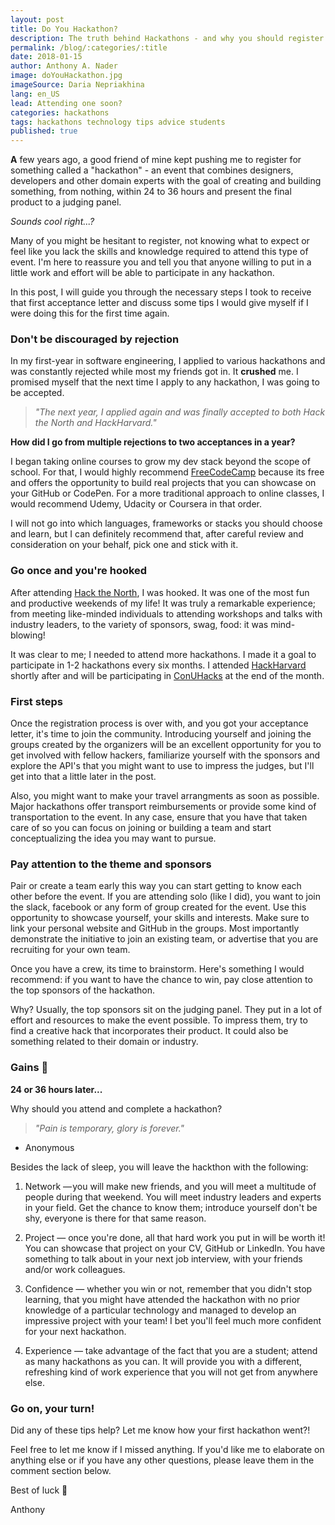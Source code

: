 ```yaml
---
layout: post
title: Do You Hackathon?
description: The truth behind Hackathons - and why you should register to one.
permalink: /blog/:categories/:title
date: 2018-01-15
author: Anthony A. Nader
image: doYouHackathon.jpg
imageSource: Daria Nepriakhina
lang: en_US
lead: Attending one soon?
categories: hackathons
tags: hackathons technology tips advice students
published: true
---
```


<b>A</b> few years ago, a good friend of mine kept pushing me to register for something called a "hackathon" - an event that combines designers, developers and other domain experts with the goal of creating and building something, from nothing, within 24 to 36 hours and present the final product to a judging panel.

_Sounds cool right...?_

Many of you might be hesitant to register, not knowing what to expect or feel like you lack the skills and knowledge required to attend this type of event. I'm here to reassure you and tell you that anyone willing to put in a little work and effort will be able to participate in any hackathon.

In this post, I will guide you through the necessary steps I took to receive that first acceptance letter and discuss some tips I would give myself if I were doing this for the first time again.

### Don't be discouraged by rejection

In my first-year in software engineering, I applied to various hackathons and was constantly rejected while most my friends got in. It <b>crushed</b> me. I promised myself that the next time I apply to any hackathon, I was going to be accepted.

> _"The next year, I applied again and was finally accepted to both Hack the North and HackHarvard."_

<b>How did I go from multiple rejections to two acceptances in a year?</b>

I began taking online courses to grow my dev stack beyond the scope of school. For that, I would highly recommend <a class="pink-hover" href="https://www.freecodecamp.org/" target="_blank">FreeCodeCamp</a> because its free and offers the opportunity to build real projects that you can showcase on your GitHub or CodePen. For a more traditional approach to online classes, I would recommend Udemy, Udacity or Coursera in that order.

I will not go into which languages, frameworks or stacks you should choose and learn, but I can definitely recommend that, after careful review and consideration on your behalf, pick one and stick with it.

### Go once and you're hooked

After attending <a class="pink-hover" href="https://hackthenorth.com/" target="_blank">Hack the North</a>, I was hooked. It was one of the most fun and productive weekends of my life! It was truly a remarkable experience; from meeting like-minded individuals to attending workshops and talks with industry leaders, to the variety of sponsors, swag, food: it was mind-blowing!

It was clear to me; I needed to attend more hackathons. I made it a goal to participate in 1-2 hackathons every six months. I attended <a class="pink-hover" href="http://hackharvard.io/" target="_blank">HackHarvard</a> shortly after and will be participating in <a class="pink-hover" href="https://conuhacks.io/" target="_blank">ConUHacks</a> at the end of the month.

### First steps

Once the registration process is over with, and you got your acceptance letter, it's time to join the community. Introducing yourself and joining the groups created by the organizers will be an excellent opportunity for you to get involved with fellow hackers, familiarize yourself with the sponsors and explore the API's that you might want to use to impress the judges, but I'll get into that a little later in the post.

Also, you might want to make your travel arrangments as soon as possible. Major hackathons offer transport reimbursements or provide some kind of transportation to the event. In any case, ensure that you have that taken care of so you can focus on joining or building a team and start conceptualizing the idea you may want to pursue.

### Pay attention to the theme and sponsors

Pair or create a team early this way you can start getting to know each other before the event. If you are attending solo (like I did), you want to join the slack, facebook or any form of group created for the event. Use this opportunity to showcase yourself, your skills and interests. Make sure to link your personal website and GitHub in the groups. Most importantly demonstrate the initiative to join an existing team, or advertise that you are recruiting for your own team.

Once you have a crew, its time to brainstorm. Here's something I would recommend: if you want to have the chance to win, pay close attention to the top sponsors of the hackathon.

Why? Usually, the top sponsors sit on the judging panel. They put in a lot of effort and resources to make the event possible. To impress them, try to find a creative hack that incorporates their product. It could also be something related to their domain or industry.

### Gains :muscle:

<b>24 or 36 hours later...</b>

Why should you attend and complete a hackathon?

> _"Pain is temporary, glory is forever."_
- Anonymous

Besides the lack of sleep, you will leave the hackthon with the following:

1. Network — you will make new friends, and you will meet a multitude of people during that weekend. You will meet industry leaders and experts in your field. Get the chance to know them; introduce yourself don't be shy, everyone is there for that same reason.

2. Project — once you're done, all that hard work you put in will be worth it! You can showcase that project on your CV, GitHub or LinkedIn. You have something to talk about in your next job interview, with your friends and/or work colleagues.

3. Confidence — whether you win or not, remember that you didn't stop learning, that you might have attended the hackathon with no prior knowledge of a particular technology and managed to develop an impressive project with your team! I bet you'll feel much more confident for your next hackathon.

4. Experience — take advantage of the fact that you are a student; attend as many hackathons as you can. It will provide you with a different, refreshing kind of work experience that you will not get from anywhere else.

### Go on, your turn!

Did any of these tips help? Let me know how your first hackathon went?!

Feel free to let me know if I missed anything. If you'd like me to elaborate on anything else or if you have any other questions, please leave them in the comment section below.

Best of luck :raised_hands:

Anthony
